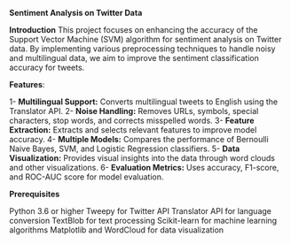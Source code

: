 **Sentiment Analysis on Twitter Data**

**Introduction**
This project focuses on enhancing the accuracy of the Support Vector Machine (SVM) algorithm for sentiment analysis on Twitter data. By implementing various preprocessing techniques to handle noisy and multilingual data, we aim to improve the sentiment classification accuracy for tweets.

**Features**:

1- **Multilingual Support:** Converts multilingual tweets to English using the Translator API.
2- **Noise Handling:** Removes URLs, symbols, special characters, stop words, and corrects misspelled words.
3- **Feature Extraction:** Extracts and selects relevant features to improve model accuracy.
4- **Multiple Models:** Compares the performance of Bernoulli Naive Bayes, SVM, and Logistic Regression classifiers.
5- **Data Visualization:** Provides visual insights into the data through word clouds and other visualizations.
6- **Evaluation Metrics:** Uses accuracy, F1-score, and ROC-AUC score for model evaluation.

**Prerequisites**

Python 3.6 or higher
Tweepy for Twitter API
Translator API for language conversion
TextBlob for text processing
Scikit-learn for machine learning algorithms
Matplotlib and WordCloud for data visualization
